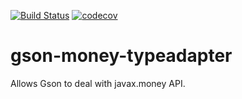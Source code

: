 [![Build Status](https://travis-ci.org/zalando-incubator/gson-money-typeadapter.svg?branch=master)](https://travis-ci.org/zalando-incubator/gson-money-typeadapter)
[![codecov](https://codecov.io/gh/zalando-incubator/gson-money-typeadapter/branch/master/graph/badge.svg)](https://codecov.io/gh/zalando-incubator/gson-money-typeadapter)

# gson-money-typeadapter
Allows Gson to deal with javax.money API.
